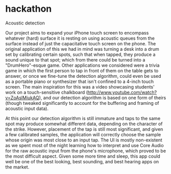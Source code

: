 hackathon
=========

Acoustic detection


Our project aims to expand your iPhone touch screen to encompass whatever (hard) surface it is resting on using acoustic
queues from the surface instead of just the capacitative touch screen on the phone.  The original application of this we
had in mind was turning a desk into a drum set by calibrating certain spots, such that when tapped, they produce a sound
unique to that spot; which from there could be turned into a "DrumHero"-esque game.  Other applications we considered were
a trivia game in which the first person to tap in front of them on the table gets to answer, or once we fine-tune the
detection algorithm, could even be used as a portable piano or synthesizer that isn't confined to a 4-inch touch screen.
The main inspiration for this was a video showcasing students' work on a touch-sensitive chalkboard
(http://www.youtube.com/watch?v=ZoAslMiukAQ), and our detection algorithm is based on one form of theirs (though
tweaked significantly to account for the buffering and framing of acoustic input data).

At this point our detection algorithm is still immature and taps to the same spot may produce somewhat different data, 
depending on the character of the strike.  However, placement of the tap is still most significant, and given a few
calibrated samples, the application will correctly choose the sample whose origin was most close to an input tap.  The UI
is mostly non-existent as we spent most of the night learning how to interpret and use Core Audio for the raw acoustic 
input from the phone's microphone, which proved to be the most difficult aspect. Given some more time and sleep, this app 
could well be one of the best looking, best sounding, and best hearing apps on the market.
